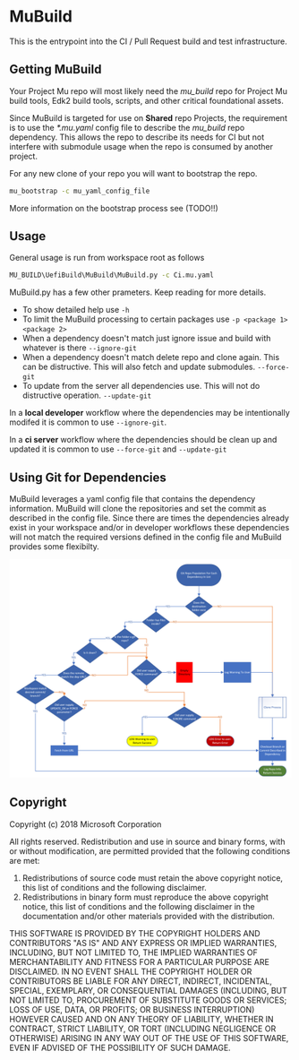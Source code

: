 # MuBuild

This is the entrypoint into the CI / Pull Request build and test infrastructure. 

## Getting MuBuild

Your Project Mu repo will most likely need the _mu_build_ repo for Project Mu build tools, Edk2 build tools, scripts, and other critical foundational assets.

Since MuBuild is targeted for use on **Shared** repo Projects, the requirement is to use the _*.mu.yaml_ config file to describe the _mu_build_ repo dependency.  This allows the repo to describe its needs for CI but not interfere with submodule usage when the repo is consumed by another project. 


For any new clone of your repo you will want to bootstrap the repo. 
```cmd
mu_bootstrap -c mu_yaml_config_file
```

More information on the bootstrap process see (TODO!!)

## Usage

General usage is run from workspace root as follows 
``` cmd
MU_BUILD\UefiBuild\MuBuild\MuBuild.py -c Ci.mu.yaml
```

MuBuild.py has a few other prameters. Keep reading for more details. 
* To show detailed help use `-h`
* To limit the MuBuild processing to certain packages use `-p <package 1> <package 2>`
* When a dependency doesn't match just ignore issue and build with whatever is there `--ignore-git`
* When a dependency doesn't match delete repo and clone again. This can be distructive.  This will also fetch and update submodules. `--force-git`
* To update from the server all dependencies use.  This will not do distructive operation.  `--update-git`

In a __local developer__ workflow where the dependencies may be intentionally modifed it is common to use `--ignore-git`. 

In a __ci server__ workflow where the dependencies should be clean up and updated it is common to use `--force-git` and `--update-git`


## Using Git for Dependencies

MuBuild leverages a yaml config file that contains the dependency information.  MuBuild will clone the repositories and set the commit as described in the config file.  Since there are times the dependencies already exist in your workspace and/or in developer workflows these dependencies will not match the required versions defined in the config file and MuBuild provides some flexibilty.  

![MuBuild Dependency Sync Process](Git_Repo_Clone_Checkout_Process_mu.PNG)


## Copyright

Copyright (c) 2018 Microsoft Corporation

All rights reserved. Redistribution and use in source and binary forms, with or without modification, are permitted provided that the following conditions are met:
1. Redistributions of source code must retain the above copyright notice, this list of conditions and the following disclaimer.
2. Redistributions in binary form must reproduce the above copyright notice, this list of conditions and the following disclaimer in the documentation and/or other materials provided with the distribution.

THIS SOFTWARE IS PROVIDED BY THE COPYRIGHT HOLDERS AND CONTRIBUTORS "AS IS" AND ANY EXPRESS OR IMPLIED WARRANTIES, INCLUDING, BUT NOT LIMITED TO, THE IMPLIED WARRANTIES OF MERCHANTABILITY AND FITNESS FOR A PARTICULAR PURPOSE ARE DISCLAIMED. IN NO EVENT SHALL THE COPYRIGHT HOLDER OR CONTRIBUTORS BE LIABLE FOR ANY DIRECT, INDIRECT, INCIDENTAL, SPECIAL, EXEMPLARY, OR CONSEQUENTIAL DAMAGES (INCLUDING, BUT NOT LIMITED TO, PROCUREMENT OF SUBSTITUTE GOODS OR SERVICES; LOSS OF USE, DATA, OR PROFITS; OR BUSINESS INTERRUPTION) HOWEVER CAUSED AND ON ANY THEORY OF LIABILITY, WHETHER IN CONTRACT, STRICT LIABILITY, OR TORT (INCLUDING NEGLIGENCE OR OTHERWISE) ARISING IN ANY WAY OUT OF THE USE OF THIS SOFTWARE, EVEN IF ADVISED OF THE POSSIBILITY OF SUCH DAMAGE.